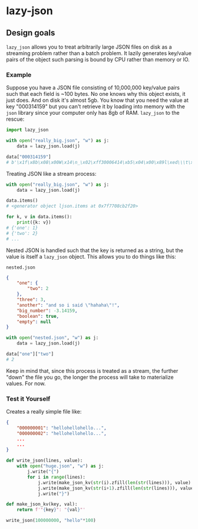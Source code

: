 # lazy-json

## Design goals
`lazy_json` allows you to treat arbitrarily large JSON files on disk as a streaming problem rather than a batch problem.
It lazily generates key/value pairs of the object such parsing is bound by CPU rather than memory or IO.

### Example
Suppose you have a JSON file consisting of 10,000,000 key/value pairs such that each field is ~100 bytes. 
No one knows why this object exists, it just does. And on disk it's almost 5gb. You know that you need 
the value at key "000314159" but you can't retrieve it by loading into memory with the `json` library
since your computer only has 8gb of RAM. `lazy_json` to the rescue:

```python
import lazy_json

with open("really_big.json", "w") as j:
    data = lazy_json.load(j)

data["000314159"]
# b'\x1f\x8b\x08\x00W\x14\n_\x02\xff30006414\xb5\x04\x00\x89l\xed\\\t\x00\x00\x00...'
```

Treating JSON like a stream process:
```python
with open("really_big.json", "w") as j:
    data = lazy_json.load(j)

data.items()
# <generator object ljson.items at 0x7f7708cb2f20>

for k, v in data.items():
    print({k: v})
# {'one': 1}
# {'two': 2}
# ...
```

Nested JSON is handled such that the key is returned as a string, but the value is itself a `lazy_json` object.
This allows you to do things like this:

`nested.json`
```json
{
    "one": {
        "two": 2
    },
    "three": 3,
    "another": "and so i said \"hahaha\"!",
    "big_number": -3.14159,
    "boolean": true,
    "empty": null
}
```

```python
with open("nested.json", "w") as j:
    data = lazy_json.load(j)

data["one"]["two"]
# 2
```

Keep in mind that, since this process is treated as a stream, the further "down" the file you go, the longer the
process will take to materialize values. For now.

### Test it Yourself
Creates a really simple file like:
```json
{
    "000000001": "hellohellohello...",
    "000000002": "hellohellohello...",
    ...
    ...
}
```

```python
def write_json(lines, value): 
    with open("huge.json", "w") as j: 
        j.write("{") 
        for i in range(lines): 
            j.write(make_json_kv(str(i).zfill(len(str(lines))), value) + ",") 
            j.write(make_json_kv(str(i+1).zfill(len(str(lines))), value)) 
            j.write("}") 

def make_json_kv(key, val): 
    return f'"{key}": "{val}"'

write_json(100000000, "hello"*100)
```
